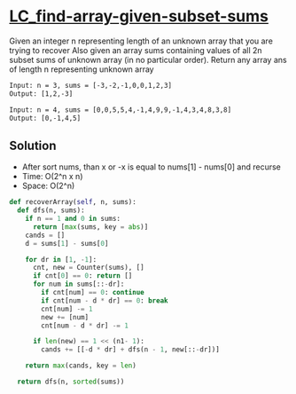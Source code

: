 # [LC_find-array-given-subset-sums](https://leetcode.com/problems/find-array-given-subset-sums)

Given an integer n representing length of an unknown array that you are trying to recover
Also given an array sums containing values of all 2n subset sums of unknown array (in no particular order).
Return any array ans of length n representing unknown array

```txt
Input: n = 3, sums = [-3,-2,-1,0,0,1,2,3]
Output: [1,2,-3]

Input: n = 4, sums = [0,0,5,5,4,-1,4,9,9,-1,4,3,4,8,3,8]
Output: [0,-1,4,5]
```

## Solution

* After sort nums, than x or -x is equal to nums[1] - nums[0] and recurse
* Time: O(2^n x n)
* Space: O(2^n)

```py
def recoverArray(self, n, sums):
  def dfs(n, sums):
    if n == 1 and 0 in sums:
      return [max(sums, key = abs)]
    cands = []
    d = sums[1] - sums[0]

    for dr in [1, -1]:
      cnt, new = Counter(sums), []
      if cnt[0] == 0: return []
      for num in sums[::-dr]:
        if cnt[num] == 0: continue
        if cnt[num - d * dr] == 0: break
        cnt[num] -= 1
        new += [num]
        cnt[num - d * dr] -= 1

      if len(new) == 1 << (n1- 1):
        cands += [[-d * dr] + dfs(n - 1, new[::-dr])]

    return max(cands, key = len)

  return dfs(n, sorted(sums))
```
